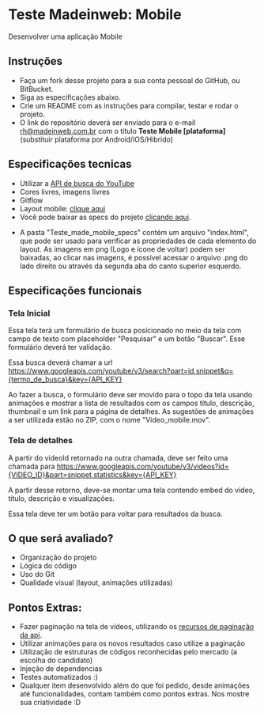 # Teste Madeinweb: Mobile
Desenvolver uma aplicação Mobile

## Instruções
- Faça um fork desse projeto para a sua conta pessoal do GitHub, ou BitBucket.
- Siga as especificações abaixo.
- Crie um README com as instruções para compilar, testar e rodar o projeto.
- O link do repositório deverá ser enviado para o e-mail rh@madeinweb.com.br com o título **Teste Mobile [plataforma]** (substituir plataforma por Android/iOS/Hibrido)

## Especificações tecnicas
- Utilizar a [API de busca do YouTube](https://developers.google.com/youtube/v3/docs/search/list)
- Cores livres, imagens livres
- Gitflow
- Layout mobile: [clique aqui](https://invis.io/KUOGOG2SRXH#/324366013_01_PESQUISAR)
- Você pode baixar as specs do projeto  [clicando aqui](https://drive.google.com/open?id=0B6TTk9-0XqYXVWFER19zZHotbkE).
* A pasta "Teste_made_mobile_specs" contém um arquivo "index.html", que pode ser usado para verificar as propriedades de cada elemento do layout. As imagens em png (Logo e ícone de voltar) podem ser baixadas, ao clicar nas imagens, é possível acessar o arquivo .png do lado direito ou através da segunda aba do canto superior esquerdo.

## Especificações funcionais
### Tela Inicial
Essa tela terá um formulário de busca posicionado no meio da tela com campo de texto com placeholder "Pesquisar" e um botão "Buscar". Esse formulário deverá ter validação.

Essa busca deverá chamar a url https://www.googleapis.com/youtube/v3/search?part=id,snippet&q={termo_de_busca}&key={API_KEY}

Ao fazer a busca, o formulário deve ser movido para o topo da tela usando animações e mostrar a lista de resultados com os campos título, descrição, thumbnail e um link para a página de detalhes. As sugestões de animações a ser utilizada estão no ZIP, com o nome "Video_mobile.mov".

### Tela de detalhes
A partir do videoId retornado na outra chamada, deve ser feito uma chamada para https://www.googleapis.com/youtube/v3/videos?id={VIDEO_ID}&part=snippet,statistics&key={API_KEY}

A partir desse retorno, deve-se montar uma tela contendo embed do video, título, descrição e visualizações.

Essa tela deve ter um botão para voltar para resultados da busca.

## O que será avaliado?
- Organização do projeto
- Lógica do código
- Uso do Git
- Qualidade visual (layout, animações utilizadas)

## Pontos Extras:
* Fazer paginação na tela de vídeos, utilizando os [recursos de paginação da api](https://developers.google.com/youtube/v3/guides/implementation/pagination?hl=pt-br).
* Utilizar animações para os novos resultados caso utilize a paginação
* Utilização de estruturas de códigos reconhecidas pelo mercado (a escolha do candidato)
* Injeção de dependencias
* Testes automatizados :)
* Qualquer item desenvolvido além do que foi pedido, desde animações até funcionalidades, contam também como pontos extras. Nos mostre sua criatividade :D
